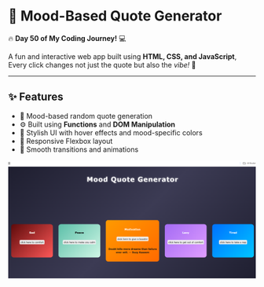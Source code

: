 # 🌈 Mood-Based Quote Generator  

🔥 **Day 50 of My Coding Journey!** 💻  

A fun and interactive web app built using **HTML, CSS, and JavaScript**, 
Every click changes not just the quote but also the *vibe!* 💫  

---

## ✨ Features  
- 🎯 Mood-based random quote generation  
- ⚙️ Built using **Functions** and **DOM Manipulation**  
- 🎨 Stylish UI with hover effects and mood-specific colors  
- 🌈 Responsive Flexbox layout  
- 💫 Smooth transitions and animations

![Mood Quote Generator](https://github.com/Mahmad-Asif/moodgenerator/blob/51c0bb91d8289b07ce9a5ce9a7d5f4843f862225/image.png)

